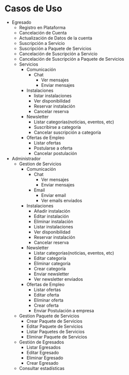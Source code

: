 # Casos de Uso

- Egresado
  - Registro en Plataforma
  - Cancelación de Cuenta
  - Actualización de Datos de la cuenta
  - Suscripción a Servicio
  - Suscripción a Paquete de Servicios
  - Cancelación de Suscripción a Servicio
  - Cancelación de Suscripción a Paquete de Servicios
  - Servicios
    - Comunicación
      - Chat
        - Ver mensajes
        - Enviar mensajes
    - Instalaciones
      - listar instalaciones
      - Ver disponibilidad
      - Reservar instalación
      - Cancelar reserva
    - Newsletter
      - Listar categorías(noticias, eventos, etc)
      - Suscribirse a categoría
      - Cancelar suscripción a categoría
    - Ofertas de Empleo
      - Listar ofertas
      - Postularse a oferta
      - Cancelar postulación
- Administrador
  - Gestion de Servicios
    - Comunicación
      - Chat
        - Ver mensajes
        - Enviar mensajes
      - Email
        - Enviar email
        - Ver emails enviados
    - Instalaciones
      - Añadir instalación
      - Editar instalación
      - Eliminar instalación
      - Listar instalaciones
      - Ver disponibilidad
      - Reservar instalación
      - Cancelar reserva
    - Newsletter
      - Listar categorías(noticias, eventos, etc)
      - Editar categoría
      - Eliminar categoría
      - Crear categoría
      - Enviar newsletter
      - Ver newsletter enviados
    - Ofertas de Empleo
      - Listar ofertas
      - Editar oferta
      - Eliminar oferta
      - Crear oferta
      - Enviar Postulación a empresa
  - Gestion Paquete de Servicios
    - Crear Paquete de Servicios
    - Editar Paquete de Servicios
    - Listar Paquetes de Servicios
    - Eliminar Paquete de Servicios
  - Gestión de Egresados
    - Listar Egresados
    - Editar Egresado
    - Eliminar Egresado
    - Crear Egresado
  - Consultar estadísticas